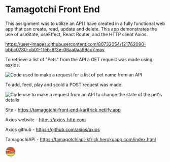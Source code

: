 # Tamagotchi Front End

This assignment was to utilize an API I have created in a fully functional web app that can create, read, update and delete. This app demonstrates the use of useState, useEffect, React Router, and the HTTP client Axios.

https://user-images.githubusercontent.com/80732054/121762090-bbbc0780-cb01-11eb-8f3e-06aa0aa99cc7.mov

To retrieve a list of "Pets" from the API a GET request was made using asxios.

<img width="512" alt="Code used to make a request for a list of pet name from an API" src="https://user-images.githubusercontent.com/80732054/121763300-dd6cbd00-cb08-11eb-8ae9-4a9cdf9f2a24.png">

To add, feed, play and scold a POST request was made.

<img width="512" alt="Code use to make a request from an API to change the state of the pet's details" src="https://user-images.githubusercontent.com/80732054/121763325-04c38a00-cb09-11eb-8df1-ec128536af8a.png">

Site - https://tamagotchi-front-end-karlfrick.netlify.app

Axios website - https://axios-http.com

Axios github - https://github.com/axios/axios

TamagochiAPi - https://tamagotchiapi-kfrick.herokuapp.com/index.html

![SDG](./docs/button.png)
